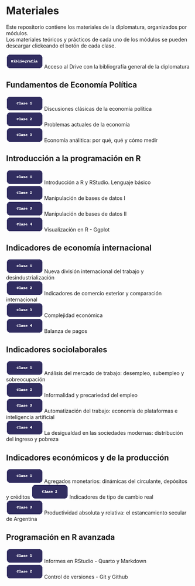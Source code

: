 # Materiales
Este repositorio contiene los materiales de la diplomatura, organizados por módulos.  
Los materiales teóricos y prácticos de cada uno de los módulos se pueden descargar clickeando el botón de cada clase. 

[![Download](assets/images/boton_biblio.png)](https://drive.google.com/drive/folders/1MOkyekIffcvcanEWP0mp1Z46g4CV3kiY?usp=sharing) Acceso al Drive con la bibliografía general de la diplomatura    

## Fundamentos de Economía Política
[![Download](assets/images/boton_clase1.png)](M1_C1.rar) Discusiones clásicas de la economía política     
[![Download](assets/images/boton_clase2.png)](M1_C2.rar) Problemas actuales de la economía    
[![Download](assets/images/boton_clase3.png)](M1_C3.rar) Economía análitica: por qué, qué y cómo medir    

## Introducción a la programación en R

[![Download](assets/images/boton_clase1.png)](M2_C1.rar) Introducción a R y RStudio. Lenguaje básico     
[![Download](assets/images/boton_clase2.png)](M2_C2.rar) Manipulación de bases de datos I  
[![Download](assets/images/boton_clase3.png)](M2_C3.rar) Manipulación de bases de datos II    
[![Download](assets/images/boton_clase4.png)](M2_C4.rar) Visualización en R - Ggplot  

## Indicadores de economía internacional

[![Download](assets/images/boton_clase1.png)](M3_C1.rar) Nueva división internacional del trabajo y desindustrialización     
[![Download](assets/images/boton_clase2.png)](M3_C2.rar) Indicadores de comercio exterior y comparación internacional     
[![Download](assets/images/boton_clase3.png)](M3_C3.rar) Complejidad económica     
[![Download](assets/images/boton_clase4.png)](M3_C4.rar) Balanza de pagos

## Indicadores sociolaborales

[![Download](assets/images/boton_clase1.png)](M4_C1.rar) Análisis del mercado de trabajo: desempleo, subempleo y sobreocupación      
[![Download](assets/images/boton_clase2.png)](M4_C2.rar) Informalidad y precariedad del empleo  
[![Download](assets/images/boton_clase3.png)](M4_C3.rar) Automatización del trabajo: economía de plataformas e inteligencia artificial  
[![Download](assets/images/boton_clase4.png)](M4_C4.rar) La desigualdad en las sociedades modernas: distribución del ingreso y pobreza  

## Indicadores económicos y de la producción

[![Download](assets/images/boton_clase1.png)](M5_C1.rar) Agregados monetarios: dinámicas del circulante, depósitos y créditos
[![Download](assets/images/boton_clase2.png)](M5_C2.rar) Indicadores de tipo de cambio real  
[![Download](assets/images/boton_clase3.png)](M5_C3.rar) Productividad absoluta y relativa: el estancamiento secular de Argentina  

## Programación en R avanzada

[![Download](assets/images/boton_clase1.png)](M6_C1.rar) Informes en RStudio - Quarto y Markdown   
[![Download](assets/images/boton_clase2.png)](M6_C2.rar) Control de versiones - Git y Github
